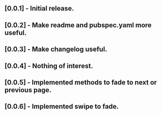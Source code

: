 ## [0.0.1] - Initial release.
## [0.0.2] - Make readme and pubspec.yaml more useful.
## [0.0.3] - Make changelog useful.
## [0.0.4] - Nothing of interest.
## [0.0.5] - Implemented methods to fade to next or previous page.
## [0.0.6] - Implemented swipe to fade.